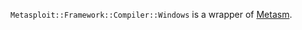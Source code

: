 ```Metasploit::Framework::Compiler::Windows``` is a wrapper of [Metasm](https://github.com/jjyg/metasm).